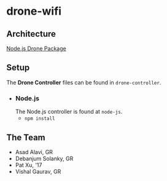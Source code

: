# drone-wifi

## Architecture
[Node.js Drone Package](https://github.com/felixge/node-ar-drone)

## Setup
The **Drone Controller** files can be found in `drone-controller`.

- ### Node.js
  The Node.js controller is found at `node-js`.
  - `npm install`

## The Team
- Asad Alavi, GR
- Debanjum Solanky, GR
- Pat Xu, '17
- Vishal Gaurav, GR
